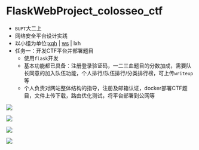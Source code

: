 # FlaskWebProject_colosseo_ctf
- `BUPT`大二上
- 网络安全平台设计实践
- 以小组为单位:[xqh](https://github.com/xiaoxiaorenwu) | [ws](https://github.com/ws0407) | lxh
- 任务一：开发CTF平台并部署题目
  - 使用`flask`开发
  - 基本功能都已具备：注册登录验证码，一二三血题目的分数加成，需要队长同意的加入队伍功能，个人排行/队伍排行/分类排行榜，可上传`writeup`等
  - 个人负责对网站整体结构的指导，注册及邮箱认证，docker部署CTF题目，文件上传下载，路由优化测试，将平台部署到公网等
  
![](https://md.byr.moe/uploads/upload_be757e51ec1728a57760d1d3270e84fe.png)
    
![](https://md.byr.moe/uploads/upload_389bcd28ace9ea058376df7894a065bb.png)

![](https://md.byr.moe/uploads/upload_4232b4d5dcc50424a8b1e6bb26ea920d.png)

![](https://md.byr.moe/uploads/upload_44a6e74473bb9140bf83787e99652b58.png)
